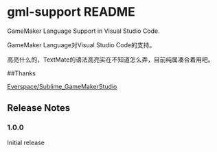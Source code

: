 # gml-support README

GameMaker Language Support in Visual Studio Code.

GameMaker Language对Visual Studio Code的支持。  

高亮什么的，TextMate的语法高亮实在不知道怎么弄，目前纯属凑合着用吧。

##Thanks

[Everspace/Sublime_GameMakerStudio](https://github.com/Everspace/Sublime_GameMakerStudio)

## Release Notes

### 1.0.0

Initial release
